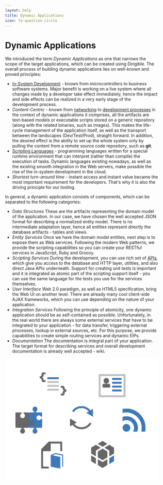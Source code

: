 ```yaml
---
layout: help
title: Dynamic Applications
icon: fa-question-circle
---
```


Dynamic Applications
===

We introduced the term *Dynamic Applications* as one that narrows the scope of the target applications, which can be created using Dirigible.
The overall process of building dynamic applications lies on well-known and proved principles:

*	[In-System Development](http://en.wikipedia.org/wiki/In-system_programming) - known from microcontrollers to business software systems. Major benefit is working on a live system where all changes made by a developer take effect immediately, hence the impact and side effects can be realized in a very early stage of the development process.
*	*Content-Centric* - known from [networking](http://en.wikipedia.org/wiki/Named_data_networking) to [development processes](http://en.wikipedia.org/wiki/Domain-driven_design) in the context of dynamic applications it comprises, all the artifacts are text-based models or executable scripts stored on a generic repository (along with the related binaries, such as images). This makes the life-cycle management of the application itself, as well as the transport between the landscapes (Dev/Test/Prod), straight forward. 
In addition, the desired effect is the ability to set up the whole system only by pulling the content from a remote source code repository, such as **git**.
*	[Scripting Languages](http://en.wikipedia.org/wiki/Scripting_language) - programming languages written for a special runtime environment that can interpret (rather than compile) the execution of tasks. Dynamic languages existing nowadays, as well as the existing smooth integration in the Web servers, make possible the rise of the in-system development in the cloud.
*	*Shortest turn-around time* - instant access and instant value became the most important requirement for the developers. That's why it is also the driving principle for our tooling.

In general, a dynamic application consists of components, which can be separated to the following categories:

*	*Data Structures*
These are the artifacts representing the domain model of the application. In our case, we have chosen the well accepted JSON format for describing a normalized entity model. There is no intermediate adaptation layer, hence all entities represent directly the database artifacts - tables and views.
*	*Entity Services*
Once we have the domain model entities, next step is to expose them as Web services. 
Following the modern Web patterns, we provide the scripting capabilities so you can create your RESTful services in JavaScript, Ruby and Groovy.
*	*Scripting Services*
During the development, you can use rich set of [APIs](api.html), which give you access to the database and HTTP layer, utilities, and also direct Java APIs underneath. Support for creating unit tests is important and it is integrated as atomic part of the scripting support itself - you can use the same language for the tests you use for the services themselves.
*	*User Interface*
Web 2.0 paradigm, as well as HTML5 specification, bring the Web UI on another level. There are already many cool client-side AJAX frameworks, which you can use depending on the nature of your application.
*	*Integration Services*
Following the principle of atomicity, one dynamic application should be as self-contained as possible. Unfortunately, in the real world there are always some external services that have to be integrated to your application - for data transfer, triggering external processes, lookup in external sources, etc. For this purpose, we provide capabilities to create simple routing services and dynamic EIPs.
*	*Documentation*
The documentation is integral part of your application. The target format for describing services and overall development documentation is already well accepted - wiki.

![Target Application](images/target_app.png)

